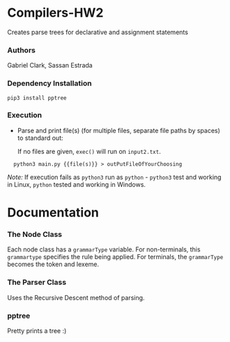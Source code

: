 # Compilers-HW2
Creates parse trees for declarative and assignment statements

### Authors
Gabriel Clark, Sassan Estrada

### Dependency Installation 
```
pip3 install pptree
```
### Execution
- Parse and print file(s) (for multiple files, separate file paths by spaces) to standard out:
  
  If no files are given, `exec()` will run on `input2.txt`.
```
  python3 main.py {{file(s)}} > outPutFileOfYourChoosing
``` 

*Note:* If execution fails as `python3` run as `python` - `python3` test and working in Linux, `python` tested and working in Windows. 
# Documentation
### The Node Class
Each node class has a `grammarType` variable. For non-terminals, this `grammartype` specifies the rule being applied. For terminals, 
the `grammarType` becomes the token and lexeme. 

### The Parser Class
Uses the Recursive Descent method of parsing.

### pptree
Pretty prints a tree :)



   
